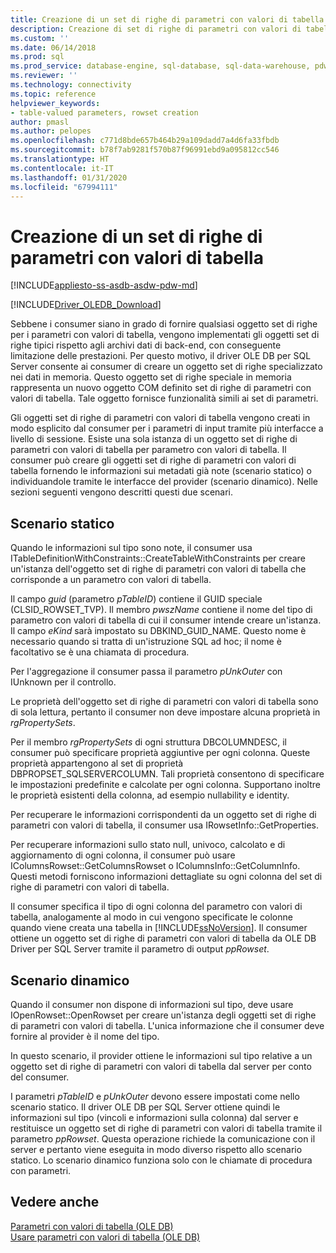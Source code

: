 ```yaml
---
title: Creazione di un set di righe di parametri con valori di tabella | Microsoft Docs
description: Creazione di set di righe di parametri con valori di tabella statici e dinamici
ms.custom: ''
ms.date: 06/14/2018
ms.prod: sql
ms.prod_service: database-engine, sql-database, sql-data-warehouse, pdw
ms.reviewer: ''
ms.technology: connectivity
ms.topic: reference
helpviewer_keywords:
- table-valued parameters, rowset creation
author: pmasl
ms.author: pelopes
ms.openlocfilehash: c771d8bde657b464b29a109dadd7a4d6fa33fbdb
ms.sourcegitcommit: b78f7ab9281f570b87f96991ebd9a095812cc546
ms.translationtype: HT
ms.contentlocale: it-IT
ms.lasthandoff: 01/31/2020
ms.locfileid: "67994111"
---
```

# <a name="table-valued-parameter-rowset-creation"></a>Creazione di un set di righe di parametri con valori di tabella
[!INCLUDE[appliesto-ss-asdb-asdw-pdw-md](../../../includes/appliesto-ss-asdb-asdw-pdw-md.md)]

[!INCLUDE[Driver_OLEDB_Download](../../../includes/driver_oledb_download.md)]

  Sebbene i consumer siano in grado di fornire qualsiasi oggetto set di righe per i parametri con valori di tabella, vengono implementati gli oggetti set di righe tipici rispetto agli archivi dati di back-end, con conseguente limitazione delle prestazioni. Per questo motivo, il driver OLE DB per SQL Server consente ai consumer di creare un oggetto set di righe specializzato nei dati in memoria. Questo oggetto set di righe speciale in memoria rappresenta un nuovo oggetto COM definito set di righe di parametri con valori di tabella. Tale oggetto fornisce funzionalità simili ai set di parametri.  
  
 Gli oggetti set di righe di parametri con valori di tabella vengono creati in modo esplicito dal consumer per i parametri di input tramite più interfacce a livello di sessione. Esiste una sola istanza di un oggetto set di righe di parametri con valori di tabella per parametro con valori di tabella. Il consumer può creare gli oggetti set di righe di parametri con valori di tabella fornendo le informazioni sui metadati già note (scenario statico) o individuandole tramite le interfacce del provider (scenario dinamico). Nelle sezioni seguenti vengono descritti questi due scenari.  
  
## <a name="static-scenario"></a>Scenario statico  
 Quando le informazioni sul tipo sono note, il consumer usa ITableDefinitionWithConstraints::CreateTableWithConstraints per creare un'istanza dell'oggetto set di righe di parametri con valori di tabella che corrisponde a un parametro con valori di tabella.  
  
 Il campo *guid* (parametro *pTableID*) contiene il GUID speciale (CLSID_ROWSET_TVP). Il membro *pwszName* contiene il nome del tipo di parametro con valori di tabella di cui il consumer intende creare un'istanza. Il campo *eKind* sarà impostato su DBKIND_GUID_NAME. Questo nome è necessario quando si tratta di un'istruzione SQL ad hoc; il nome è facoltativo se è una chiamata di procedura.  
  
 Per l'aggregazione il consumer passa il parametro *pUnkOuter* con IUnknown per il controllo.  
  
 Le proprietà dell'oggetto set di righe di parametri con valori di tabella sono di sola lettura, pertanto il consumer non deve impostare alcuna proprietà in *rgPropertySets*.  
  
 Per il membro *rgPropertySets* di ogni struttura DBCOLUMNDESC, il consumer può specificare proprietà aggiuntive per ogni colonna. Queste proprietà appartengono al set di proprietà DBPROPSET_SQLSERVERCOLUMN. Tali proprietà consentono di specificare le impostazioni predefinite e calcolate per ogni colonna. Supportano inoltre le proprietà esistenti della colonna, ad esempio nullability e identity.  
  
 Per recuperare le informazioni corrispondenti da un oggetto set di righe di parametri con valori di tabella, il consumer usa IRowsetInfo::GetProperties.  
  
 Per recuperare informazioni sullo stato null, univoco, calcolato e di aggiornamento di ogni colonna, il consumer può usare IColumnsRowset::GetColumnsRowset o IColumnsInfo::GetColumnInfo. Questi metodi forniscono informazioni dettagliate su ogni colonna del set di righe di parametri con valori di tabella.  
  
 Il consumer specifica il tipo di ogni colonna del parametro con valori di tabella, analogamente al modo in cui vengono specificate le colonne quando viene creata una tabella in [!INCLUDE[ssNoVersion](../../../includes/ssnoversion-md.md)]. Il consumer ottiene un oggetto set di righe di parametri con valori di tabella da OLE DB Driver per SQL Server tramite il parametro di output *ppRowset*.  
  
## <a name="dynamic-scenario"></a>Scenario dinamico  
 Quando il consumer non dispone di informazioni sul tipo, deve usare IOpenRowset::OpenRowset per creare un'istanza degli oggetti set di righe di parametri con valori di tabella. L'unica informazione che il consumer deve fornire al provider è il nome del tipo.  
  
 In questo scenario, il provider ottiene le informazioni sul tipo relative a un oggetto set di righe di parametri con valori di tabella dal server per conto del consumer.  
  
 I parametri *pTableID* e *pUnkOuter* devono essere impostati come nello scenario statico. Il driver OLE DB per SQL Server ottiene quindi le informazioni sul tipo (vincoli e informazioni sulla colonna) dal server e restituisce un oggetto set di righe di parametri con valori di tabella tramite il parametro *ppRowset*. Questa operazione richiede la comunicazione con il server e pertanto viene eseguita in modo diverso rispetto allo scenario statico. Lo scenario dinamico funziona solo con le chiamate di procedura con parametri.  
  
## <a name="see-also"></a>Vedere anche  
 [Parametri con valori di tabella &#40;OLE DB&#41;](../../oledb/ole-db-table-valued-parameters/table-valued-parameters-ole-db.md)   
 [Usare parametri con valori di tabella &#40;OLE DB&#41;](../../oledb/ole-db-how-to/use-table-valued-parameters-ole-db.md)  
  
  
